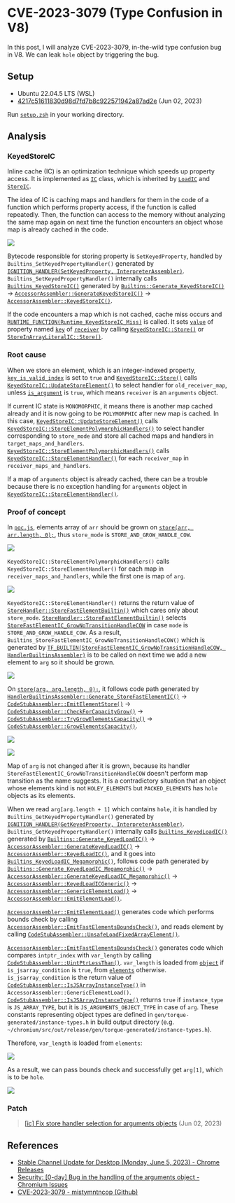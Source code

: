 # CVE-2023-3079 (Type Confusion in V8)

In this post, I will analyze CVE-2023-3079, in-the-wild type confusion bug in V8. We can leak `hole` object by triggering the bug.

## Setup

- Ubuntu 22.04.5 LTS (WSL)
- [4217c51611830d98d7fd7b8c922571942a87ad2e](https://chromium.googlesource.com/v8/v8/+/4217c51611830d98d7fd7b8c922571942a87ad2e) (Jun 02, 2023)

Run [`setup.zsh`](./setup.zsh) in your working directory.

## Analysis

### KeyedStoreIC

Inline cache (IC) is an optimization technique which speeds up property access. It is implemented as [`IC`](https://source.chromium.org/chromium/v8/v8/+/4217c51611830d98d7fd7b8c922571942a87ad2e:src/ic/ic.h;l=27) class, which is inherited by [`LoadIC`](https://source.chromium.org/chromium/v8/v8/+/4217c51611830d98d7fd7b8c922571942a87ad2e:src/ic/ic.h;l=179) and [`StoreIC`](https://source.chromium.org/chromium/v8/v8/+/4217c51611830d98d7fd7b8c922571942a87ad2e:src/ic/ic.h;l=255).

The idea of IC is caching maps and handlers for them in the code of a function which performs property access, if the function is called repeatedly. Then, the function can access to the memory without analyzing the same map again on next time the function encounters an object whose map is already cached in the code.

![](img/1.png)

Bytecode responsible for storing property is `SetKeyedProperty`, handled by `Builtins_SetKeyedPropertyHandler()` generated by [`IGNITION_HANDLER(SetKeyedProperty, InterpreterAssembler)`](https://source.chromium.org/chromium/v8/v8/+/4217c51611830d98d7fd7b8c922571942a87ad2e:src/interpreter/interpreter-generator.cc;l=646). `Builtins_SetKeyedPropertyHandler()` internally calls [`Builtins_KeyedStoreIC()`](https://source.chromium.org/chromium/v8/v8/+/4217c51611830d98d7fd7b8c922571942a87ad2e:src/interpreter/interpreter-generator.cc;l=659) generated by [`Builtins::Generate_KeyedStoreIC()`](https://source.chromium.org/chromium/v8/v8/+/4217c51611830d98d7fd7b8c922571942a87ad2e:src/builtins/builtins-ic-gen.cc;l=136) → [`AccessorAssembler::GenerateKeyedStoreIC()`](https://source.chromium.org/chromium/v8/v8/+/4217c51611830d98d7fd7b8c922571942a87ad2e:src/builtins/builtins-ic-gen.cc;l=138) → [`AccessorAssembler::KeyedStoreIC()`](https://source.chromium.org/chromium/v8/v8/+/4217c51611830d98d7fd7b8c922571942a87ad2e:src/ic/accessor-assembler.cc;l=4859).

If the code encounters a map which is not cached, cache miss occurs and [`RUNTIME_FUNCTION(Runtime_KeyedStoreIC_Miss)`](https://source.chromium.org/chromium/v8/v8/+/4217c51611830d98d7fd7b8c922571942a87ad2e:src/ic/ic.cc;l=2949) is called. It sets [`value`](https://source.chromium.org/chromium/v8/v8/+/4217c51611830d98d7fd7b8c922571942a87ad2e:src/ic/ic.cc;l=2953) of property named [`key`](https://source.chromium.org/chromium/v8/v8/+/4217c51611830d98d7fd7b8c922571942a87ad2e:src/ic/ic.cc;l=2957) of [`receiver`](https://source.chromium.org/chromium/v8/v8/+/4217c51611830d98d7fd7b8c922571942a87ad2e:src/ic/ic.cc;l=2956) by calling [`KeyedStoreIC::Store()`](https://source.chromium.org/chromium/v8/v8/+/4217c51611830d98d7fd7b8c922571942a87ad2e:src/ic/ic.cc;l=2981) or [`StoreInArrayLiteralIC::Store()`](https://source.chromium.org/chromium/v8/v8/+/4217c51611830d98d7fd7b8c922571942a87ad2e:src/ic/ic.cc;l=2989).

### Root cause

When we store an element, which is an integer-indexed property, [`key_is_valid_index`](https://source.chromium.org/chromium/v8/v8/+/4217c51611830d98d7fd7b8c922571942a87ad2e:src/ic/ic.cc;l=2499) is set to `true` and [`KeyedStoreIC::Store()`](https://source.chromium.org/chromium/v8/v8/+/4217c51611830d98d7fd7b8c922571942a87ad2e:src/ic/ic.cc;l=2434) calls [`KeyedStoreIC::UpdateStoreElement()`](https://source.chromium.org/chromium/v8/v8/+/4217c51611830d98d7fd7b8c922571942a87ad2e:src/ic/ic.cc;l=2555) to select handler for `old_receiver_map`, unless [`is_argument`](https://source.chromium.org/chromium/v8/v8/+/4217c51611830d98d7fd7b8c922571942a87ad2e:src/ic/ic.cc;l=2532) is `true`, which means `receiver` is an `arguments` object.

If current IC state is `MONOMORPHIC`, it means there is another map cached already and it is now going to be `POLYMORPHIC` after new map is cached. In this case, [`KeyedStoreIC::UpdateStoreElement()`](https://source.chromium.org/chromium/v8/v8/+/4217c51611830d98d7fd7b8c922571942a87ad2e:src/ic/ic.cc;l=2262) calls [`KeyedStoreIC::StoreElementPolymorphicHandlers()`](https://source.chromium.org/chromium/v8/v8/+/4217c51611830d98d7fd7b8c922571942a87ad2e:src/ic/ic.cc;l=2262) to select handler corresponding to `store_mode` and store all cached maps and handlers in `target_maps_and_handlers`. [`KeyedStoreIC::StoreElementPolymorphicHandlers()`](https://source.chromium.org/chromium/v8/v8/+/4217c51611830d98d7fd7b8c922571942a87ad2e:src/ic/ic.cc;l=2339) calls [`KeyedStoreIC::StoreElementHandler()`](https://source.chromium.org/chromium/v8/v8/+/4217c51611830d98d7fd7b8c922571942a87ad2e:src/ic/ic.cc;l=2394) for each `receiver_map` in `receiver_maps_and_handlers`.

If a map of `arguments` object is already cached, there can be a trouble because there is no exception handling for `arguments` object in [`KeyedStoreIC::StoreElementHandler()`](https://source.chromium.org/chromium/v8/v8/+/4217c51611830d98d7fd7b8c922571942a87ad2e:src/ic/ic.cc;l=2274).

### Proof of concept

In [`poc.js`](./poc.js), elements array of `arr` should be grown on [`store(arr, arr.length, 0);`](./poc.js#L22), thus `store_mode` is `STORE_AND_GROW_HANDLE_COW`.

![](img/2.png)

`KeyedStoreIC::StoreElementPolymorphicHandlers()` calls `KeyedStoreIC::StoreElementHandler()` for each map in `receiver_maps_and_handlers`, while the first one is map of `arg`.

![](img/3.png)

`KeyedStoreIC::StoreElementHandler()` returns the return value of [`StoreHandler::StoreFastElementBuiltin()`](https://source.chromium.org/chromium/v8/v8/+/4217c51611830d98d7fd7b8c922571942a87ad2e:src/ic/ic.cc;l=2307) which cares only about `store_mode`. [`StoreHandler::StoreFastElementBuiltin()`](https://source.chromium.org/chromium/v8/v8/+/4217c51611830d98d7fd7b8c922571942a87ad2e:src/ic/handler-configuration-inl.h;l=176) selects [`StoreFastElementIC_GrowNoTransitionHandleCOW`](https://source.chromium.org/chromium/v8/v8/+/4217c51611830d98d7fd7b8c922571942a87ad2e:src/ic/handler-configuration-inl.h;l=183) in case `mode` is `STORE_AND_GROW_HANDLE_COW`. As a result, `Builtins_StoreFastElementIC_GrowNoTransitionHandleCOW()` which is generated by [`TF_BUILTIN(StoreFastElementIC_GrowNoTransitionHandleCOW, HandlerBuiltinsAssembler)`](https://source.chromium.org/chromium/v8/v8/+/4217c51611830d98d7fd7b8c922571942a87ad2e:src/builtins/builtins-handler-gen.cc;l=323) is to be called on next time we add a new element to `arg` so it should be grown.

![](img/4.png)

On [`store(arg, arg.length, 0);`](./poc.js#L28), it follows code path generated by [`HandlerBuiltinsAssembler::Generate_StoreFastElementIC()`](https://source.chromium.org/chromium/v8/v8/+/4217c51611830d98d7fd7b8c922571942a87ad2e:src/builtins/builtins-handler-gen.cc;l=325) → [`CodeStubAssembler::EmitElementStore()`](https://source.chromium.org/chromium/v8/v8/+/4217c51611830d98d7fd7b8c922571942a87ad2e:src/builtins/builtins-handler-gen.cc;l=308) → [`CodeStubAssembler::CheckForCapacityGrow()`](https://source.chromium.org/chromium/v8/v8/+/4217c51611830d98d7fd7b8c922571942a87ad2e:src/codegen/code-stub-assembler.cc;l=12086) → [`CodeStubAssembler::TryGrowElementsCapacity()`](https://source.chromium.org/chromium/v8/v8/+/4217c51611830d98d7fd7b8c922571942a87ad2e:src/codegen/code-stub-assembler.cc;l=12152) → [`CodeStubAssembler::GrowElementsCapacity()`](https://source.chromium.org/chromium/v8/v8/+/4217c51611830d98d7fd7b8c922571942a87ad2e:src/codegen/code-stub-assembler.cc;l=5605).

![](img/5.png)

![](img/6.png)

Map of `arg` is not changed after it is grown, because its handler `StoreFastElementIC_GrowNoTransitionHandleCOW` doesn't perform map transition as the name suggests. It is a contradictory situation that an object whose elements kind is not `HOLEY_ELEMENTS` but `PACKED_ELEMENTS` has `hole` objects as its elements.

When we read `arg[arg.length + 1]` which contains `hole`, it is handled by `Builtins_GetKeyedPropertyHandler()` generated by [`IGNITION_HANDLER(GetKeyedProperty, InterpreterAssembler)`](https://source.chromium.org/chromium/v8/v8/+/4217c51611830d98d7fd7b8c922571942a87ad2e:src/interpreter/interpreter-generator.cc;l=575). `Builtins_GetKeyedPropertyHandler()` internally calls [`Builtins_KeyedLoadIC()`](https://source.chromium.org/chromium/v8/v8/+/4217c51611830d98d7fd7b8c922571942a87ad2e:src/interpreter/interpreter-generator.cc;l=583) generated by [`Builtins::Generate_KeyedLoadIC()`](https://source.chromium.org/chromium/v8/v8/+/4217c51611830d98d7fd7b8c922571942a87ad2e:src/builtins/builtins-ic-gen.cc;l=52) → [`AccessorAssembler::GenerateKeyedLoadIC()`](https://source.chromium.org/chromium/v8/v8/+/4217c51611830d98d7fd7b8c922571942a87ad2e:src/builtins/builtins-ic-gen.cc;l=54) → [`AccessorAssembler::KeyedLoadIC()`](https://source.chromium.org/chromium/v8/v8/+/4217c51611830d98d7fd7b8c922571942a87ad2e:src/ic/accessor-assembler.cc;l=4625), and it goes into [`Builtins_KeyedLoadIC_Megamorphic()`](https://source.chromium.org/chromium/v8/v8/+/4217c51611830d98d7fd7b8c922571942a87ad2e:src/ic/accessor-assembler.cc;l=3517), follows code path generated by [`Builtins::Generate_KeyedLoadIC_Megamorphic()`](https://source.chromium.org/chromium/v8/v8/+/4217c51611830d98d7fd7b8c922571942a87ad2e:src/builtins/builtins-ic-gen.cc;l=56) → [`AccessorAssembler::GenerateKeyedLoadIC_Megamorphic()`](https://source.chromium.org/chromium/v8/v8/+/4217c51611830d98d7fd7b8c922571942a87ad2e:src/builtins/builtins-ic-gen.cc;l=59) → [`AccessorAssembler::KeyedLoadICGeneric()`](https://source.chromium.org/chromium/v8/v8/+/4217c51611830d98d7fd7b8c922571942a87ad2e:src/ic/accessor-assembler.cc;l=4638) → [`AccessorAssembler::GenericElementLoad()`](https://source.chromium.org/chromium/v8/v8/+/4217c51611830d98d7fd7b8c922571942a87ad2e:src/ic/accessor-assembler.cc;l=3659) → [`AccessorAssembler::EmitElementLoad()`](https://source.chromium.org/chromium/v8/v8/+/4217c51611830d98d7fd7b8c922571942a87ad2e:src/ic/accessor-assembler.cc;l=2637).

[`AccessorAssembler::EmitElementLoad()`](https://source.chromium.org/chromium/v8/v8/+/4217c51611830d98d7fd7b8c922571942a87ad2e:src/ic/accessor-assembler.cc;l=2310) generates code which performs bounds check by calling [`AccessorAssembler::EmitFastElementsBoundsCheck()`](https://source.chromium.org/chromium/v8/v8/+/4217c51611830d98d7fd7b8c922571942a87ad2e:src/ic/accessor-assembler.cc;l=2326), and reads element by calling [`CodeStubAssembler::UnsafeLoadFixedArrayElement()`](https://source.chromium.org/chromium/v8/v8/+/4217c51611830d98d7fd7b8c922571942a87ad2e:src/ic/accessor-assembler.cc;l=2358). 

[`AccessorAssembler::EmitFastElementsBoundsCheck()`](https://source.chromium.org/chromium/v8/v8/+/4217c51611830d98d7fd7b8c922571942a87ad2e:src/ic/accessor-assembler.cc;l=2289) generates code which compares `intptr_index` with `var_length` by calling [`CodeStubAssembler::UintPtrLessThan()`](https://source.chromium.org/chromium/v8/v8/+/4217c51611830d98d7fd7b8c922571942a87ad2e:src/ic/accessor-assembler.cc;l=2307). `var_length` is loaded from [`object`](https://source.chromium.org/chromium/v8/v8/+/4217c51611830d98d7fd7b8c922571942a87ad2e:src/ic/accessor-assembler.cc;l=2303) if `is_jsarray_condition` is `true`, from [`elements`](https://source.chromium.org/chromium/v8/v8/+/4217c51611830d98d7fd7b8c922571942a87ad2e:src/ic/accessor-assembler.cc;l=2298) otherwise. `is_jsarray_condition` is the return value of [`CodeStubAssembler::IsJSArrayInstanceType()`](https://source.chromium.org/chromium/v8/v8/+/4217c51611830d98d7fd7b8c922571942a87ad2e:src/ic/accessor-assembler.cc;l=2631) in `AccessorAssembler::GenericElementLoad()`. [`CodeStubAssembler::IsJSArrayInstanceType()`](https://source.chromium.org/chromium/v8/v8/+/4217c51611830d98d7fd7b8c922571942a87ad2e:src/codegen/code-stub-assembler.cc;l=6877) returns `true` if `instance_type` is `JS_ARRAY_TYPE`, but it is `JS_ARGUMENTS_OBJECT_TYPE` in case of `arg`. These constants representing object types are defined in `gen/torque-generated/instance-types.h` in build output directory (e.g. `~/chromium/src/out/release/gen/torque-generated/instance-types.h`).

Therefore, `var_length` is loaded from `elements`:

![](img/7.png)

As a result, we can pass bounds check and successfully get `arg[1]`, which is to be `hole`.

![](img/8.png)

### Patch

> [[ic] Fix store handler selection for arguments objects](https://chromium.googlesource.com/v8/v8/+/e144f3b71e64e01d6ffd247eb15ca1ff56f6287b) (Jun 02, 2023)

## References

- [Stable Channel Update for Desktop (Monday, June 5, 2023) - Chrome Releases](https://chromereleases.googleblog.com/2023/06/stable-channel-update-for-desktop.html)
- [Security: [0-day] Bug in the handling of the arguments object - Chromium Issues](https://issues.chromium.org/issues/40065138)
- [CVE-2023-3079 - mistymntncop (Github)](https://github.com/mistymntncop/CVE-2023-3079/blob/main/exploit.js)
